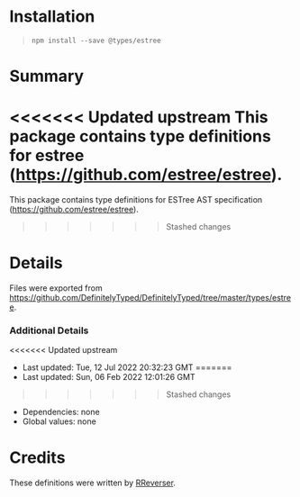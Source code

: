 # Installation
> `npm install --save @types/estree`

# Summary
<<<<<<< Updated upstream
This package contains type definitions for estree (https://github.com/estree/estree).
=======
This package contains type definitions for ESTree AST specification (https://github.com/estree/estree).
>>>>>>> Stashed changes

# Details
Files were exported from https://github.com/DefinitelyTyped/DefinitelyTyped/tree/master/types/estree.

### Additional Details
<<<<<<< Updated upstream
 * Last updated: Tue, 12 Jul 2022 20:32:23 GMT
=======
 * Last updated: Sun, 06 Feb 2022 12:01:26 GMT
>>>>>>> Stashed changes
 * Dependencies: none
 * Global values: none

# Credits
These definitions were written by [RReverser](https://github.com/RReverser).
